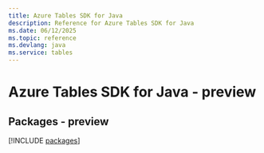 ```yaml
---
title: Azure Tables SDK for Java
description: Reference for Azure Tables SDK for Java
ms.date: 06/12/2025
ms.topic: reference
ms.devlang: java
ms.service: tables
---
```

# Azure Tables SDK for Java - preview
## Packages - preview
[!INCLUDE [packages](tables-index.md)]